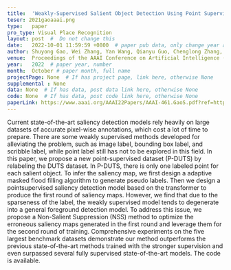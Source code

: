 ```yaml
---
title:  'Weakly-Supervised Salient Object Detection Using Point Supervison'  #  Paper title, covered by ''
teser: 2021gaoaaai.png
type:   paper
pro_type: Visual Place Recognition
layout: post  #  Do not change this
date:   2022-10-01 11:59:59 +0800  # paper pub data, only change year and month according to this format
author: Shuyong Gao, Wei Zhang, Yan Wang, Qianyu Guo, Chenglong Zhang, Yangji He, Wenqiang Zhang # authors information
venue:  Proceedings of the AAAI Conference on Artificial Intelligence (CCF A) # Where it be, ICCV and CVPR remove IEEE Conference on,
year:   2022  # paper year, number
month:  October # paper month, full name
projectPage: None  # If has project page, link here, otherwise None
supplemental : None
data: None  # If has data, post data link here, otherwise None
code: None  # If has data, post code link here, otherwise None
paperLink: https://www.aaai.org/AAAI22Papers/AAAI-461.GaoS.pdf?ref=https://githubhelp.com # post paper pdf link here
---
```


Current state-of-the-art saliency detection models rely heavily on large datasets of accurate pixel-wise annotations, which cost a lot of time to prepare. There are some weakly supervised methods developed for alleviating the problem, such as image label, bounding box label, and scribble label, while point label still has not to be explored in this field. In this paper, we propose a new point-supervised dataset (P-DUTS) by relabeling the DUTS dataset. In P-DUTS, there is only one labeled point for each salient object. To infer the saliency map, we first design a adaptive masked flood filling algorithm to generate pseudo labels. Then we design a pointsupervised saliency detection model based on the transformer to produce the first round of saliency maps. However, we find that due to the sparseness of the label, the weakly supervised model tends to degenerate into a general foreground detection model. To address this issue, we propose a Non-Salient Suppression (NSS) method to optimize the erroneous saliency maps generated in the first round and leverage them for the second round of training. Comprehensive experiments on the five largest benchmark datasets demonstrate our method outperforms the previous state-of-the-art methods trained with the stronger supervision and even surpassed several fully supervised state-of-the-art models. The code is available.